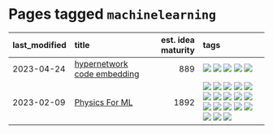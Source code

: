 # Pages tagged `machinelearning`

|last_modified|title|est. idea maturity|tags
|:---|:---|---:|:---|
|2023-04-24|[hypernetwork code embedding](../hypernetwork_embedding_for_code.md)|889|[![](https://img.shields.io/badge/tag-LLM-99b5f2)](../tags/LLM.md) [![](https://img.shields.io/badge/tag-embeddings-d46ff4)](../tags/embeddings.md) [![](https://img.shields.io/badge/tag-machinelearning-2b1224)](../tags/machinelearning.md) [![](https://img.shields.io/badge/tag-models-35b163)](../tags/models.md) [![](https://img.shields.io/badge/tag-nlp-faa2fc)](../tags/nlp.md)|
|2023-02-09|[Physics For ML](../physics_for_ml.md)|1892|[![](https://img.shields.io/badge/tag-brownianmotion-fe76cf)](../tags/brownianmotion.md) [![](https://img.shields.io/badge/tag-curriculum-8fb3d)](../tags/curriculum.md) [![](https://img.shields.io/badge/tag-curvature-8a140)](../tags/curvature.md) [![](https://img.shields.io/badge/tag-education-c4c41f)](../tags/education.md) [![](https://img.shields.io/badge/tag-eigenvectors-83cbca)](../tags/eigenvectors.md) [![](https://img.shields.io/badge/tag-gaugetheory-e33481)](../tags/gaugetheory.md) [![](https://img.shields.io/badge/tag-grouptheory-b59164)](../tags/grouptheory.md) [![](https://img.shields.io/badge/tag-machinelearning-2b1224)](../tags/machinelearning.md) [![](https://img.shields.io/badge/tag-manifolds-869cae)](../tags/manifolds.md) [![](https://img.shields.io/badge/tag-ode-3c7f53)](../tags/ode.md) [![](https://img.shields.io/badge/tag-optimization-1614f8)](../tags/optimization.md) [![](https://img.shields.io/badge/tag-pde-22d494)](../tags/pde.md) [![](https://img.shields.io/badge/tag-physics-90446b)](../tags/physics.md) [![](https://img.shields.io/badge/tag-probabilityfields-35d2ce)](../tags/probabilityfields.md) [![](https://img.shields.io/badge/tag-quantummechanics-8e95e2)](../tags/quantummechanics.md) [![](https://img.shields.io/badge/tag-relativity-be4650)](../tags/relativity.md) [![](https://img.shields.io/badge/tag-tensorcalculus-3f3dc3)](../tags/tensorcalculus.md) [![](https://img.shields.io/badge/tag-textbook-cdef47)](../tags/textbook.md)|